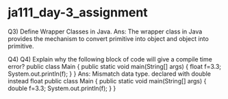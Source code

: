 # ja111_day-3_assignment

Q3) Define Wrapper Classes in Java.
Ans: The wrapper class in Java provides the mechanism to convert primitive into object and object into primitive.




Q4) Q4) Explain why the following block of code will give a compile time error?
public class Main {
public static void main(String[] args) {
float f=3.3;
System.out.println(f);
}
}
Ans: Mismatch data type. declared with double instead float
public class Main {
public static void main(String[] args) {
double f=3.3;
System.out.println(f);
}
}
